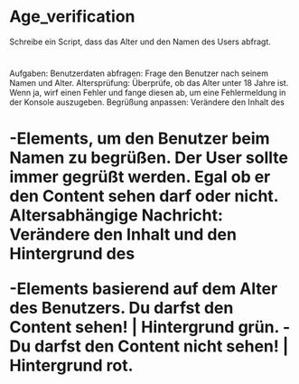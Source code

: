 # Age_verification

Schreibe ein Script, dass das Alter und den Namen des Users abfragt.

<!DOCTYPE html>
<html lang="de">
  <head>
    <meta charset="UTF-8" />
    <title>Altersüberprüfung</title>
  </head>
  <body>
    <h1 id="greeting"></h1>
    <p id="ageMessage"></p>
  </body>
</html>
Aufgaben:
Benutzerdaten abfragen: Frage den Benutzer nach seinem Namen und Alter.
Altersprüfung: Überprüfe, ob das Alter unter 18 Jahre ist. Wenn ja, wirf einen Fehler und fange diesen ab, um eine Fehlermeldung in der Konsole auszugeben.
Begrüßung anpassen: Verändere den Inhalt des <h1>-Elements, um den Benutzer beim Namen zu begrüßen. Der User sollte immer gegrüßt werden. Egal ob er den Content sehen darf oder nicht.
Altersabhängige Nachricht: Verändere den Inhalt und den Hintergrund des <p>-Elements basierend auf dem Alter des Benutzers. Du darfst den Content sehen! | Hintergrund grün. - Du darfst den Content nicht sehen! | Hintergrund rot.
